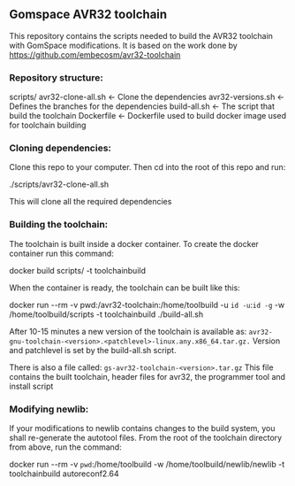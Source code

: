 ## Gomspace AVR32 toolchain

This repository contains the scripts needed to build the AVR32 toolchain with GomSpace modifications.
It is based on the work done by https://github.com/embecosm/avr32-toolchain

### Repository structure:

  scripts/
    avr32-clone-all.sh   <- Clone the dependencies
    avr32-versions.sh    <- Defines the branches for the dependencies
    build-all.sh         <- The script that build the toolchain
    Dockerfile           <- Dockerfile used to build docker image used for toolchain building

### Cloning dependencies:

Clone this repo to your computer. Then cd into the root of this repo and run:

  ./scripts/avr32-clone-all.sh

This will clone all the required dependencies

### Building the toolchain:

The toolchain is built inside a docker container. To create the docker container run this command:

  docker build scripts/ -t toolchainbuild

When the container is ready, the toolchain can be built like this:

docker run --rm -v pwd:/avr32-toolchain:/home/toolbuild -u `id -u`:`id -g` -w /home/toolbuild/scripts -t toolchainbuild ./build-all.sh

After 10-15 minutes a new version of the toolchain is available as: 
``avr32-gnu-toolchain-<version>.<patchlevel>-linux.any.x86_64.tar.gz.``
Version and patchlevel is set by the build-all.sh script.

There is also a file called:
``gs-avr32-toolchain-<version>.tar.gz``
This file contains the built toolchain, header files for avr32, the programmer tool and install script

### Modifying newlib:

If your modifications to newlib contains changes to the build system, you shall re-generate the autotool files. 
From the root of the toolchain directory from above, run the command:

  docker run --rm -v `pwd`:/home/toolbuild -w /home/toolbuild/newlib/newlib -t toolchainbuild autoreconf2.64
